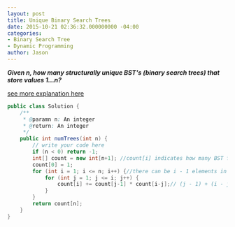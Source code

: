 ```yaml
---
layout: post
title: Unique Binary Search Trees
date: 2015-10-21 02:36:32.000000000 -04:00
categories:
- Binary Search Tree
- Dynamic Programming
author: Jason
---
```

<p><strong><em>Given n, how many structurally unique BST's (binary search trees) that store values 1...n?</em></strong></p>

<a href="http://fisherlei.blogspot.com/2013/03/leetcode-unique-binary-search-trees.html">see more explanation here</a></p>

``` java
public class Solution {
    /**
     * @paramn n: An integer
     * @return: An integer
     */
    public int numTrees(int n) {
        // write your code here
        if (n < 0) return -1;
        int[] count = new int[n+1]; //count[i] indicates how many BST for i
        count[0] = 1;
        for (int i = 1; i <= n; i++) {//there can be i - 1 elements in the subtree, use j to control how many elements in left subtree and how many in right subtree, update count[i]
            for (int j = 1; j <= i; j++) {
                count[i] += count[j-1] * count[i-j];// (j - 1) + (i - j) == i - 1 elements
            }
        }
        return count[n];
    }
}
```

